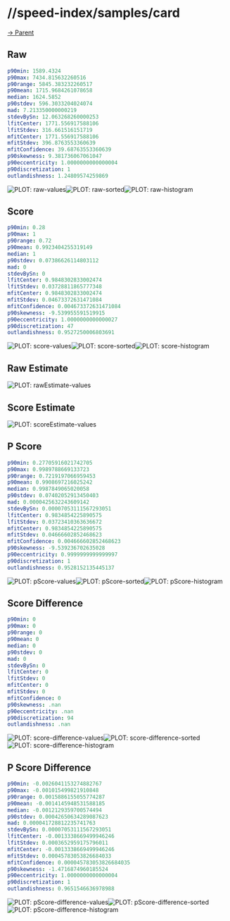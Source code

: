 
# //speed-index/samples/card

[→ Parent](../..)


## Raw


```yaml
p90min: 1589.4324
p90max: 7434.815632260516
p90range: 5845.383232260517
p90mean: 1715.9684261078658
median: 1624.5852
p90stdev: 596.3033204024074
mad: 7.213350000000219
stdevBySn: 12.063268260000253
lfitCenter: 1771.556917588106
lfitStdev: 316.661516151719
mfitCenter: 1771.556917588106
mfitStdev: 396.8763553360639
mfitConfidence: 39.68763553360639
p90skewness: 9.381736067061047
p90eccentricity: 1.0000000000000004
p90discretization: 1
outlandishness: 1.24809574259869

```

![PLOT: raw-values](./raw/values.svg)![PLOT: raw-sorted](./raw/sorted.svg)![PLOT: raw-histogram](./raw/histogram.svg)
## Score


```yaml
p90min: 0.28
p90max: 1
p90range: 0.72
p90mean: 0.9923404255319149
median: 1
p90stdev: 0.07386626114803112
mad: 0
stdevBySn: 0
lfitCenter: 0.9848302833002474
lfitStdev: 0.03728811865777348
mfitCenter: 0.9848302833002474
mfitStdev: 0.04673372631471084
mfitConfidence: 0.004673372631471084
p90skewness: -9.539955591519915
p90eccentricity: 1.0000000000000027
p90discretization: 47
outlandishness: 0.9527250006803691

```

![PLOT: score-values](./score/values.svg)![PLOT: score-sorted](./score/sorted.svg)![PLOT: score-histogram](./score/histogram.svg)
## Raw Estimate

![PLOT: rawEstimate-values](./rawEstimate/values.svg)
## Score Estimate

![PLOT: scoreEstimate-values](./scoreEstimate/values.svg)
## P Score


```yaml
p90min: 0.27705916021742705
p90max: 0.9989788669133723
p90range: 0.7219197066959453
p90mean: 0.9908697216025242
median: 0.9987849065020058
p90stdev: 0.07402052913450403
mad: 0.0000425632243609142
stdevBySn: 0.00007053111567293051
lfitCenter: 0.9834854225890575
lfitStdev: 0.03723410363636672
mfitCenter: 0.9834854225890575
mfitStdev: 0.04666602852468623
mfitConfidence: 0.004666602852468623
p90skewness: -9.539236702635028
p90eccentricity: 0.9999999999999997
p90discretization: 1
outlandishness: 0.9528152135445137

```

![PLOT: pScore-values](./pScore/values.svg)![PLOT: pScore-sorted](./pScore/sorted.svg)![PLOT: pScore-histogram](./pScore/histogram.svg)
## Score Difference


```yaml
p90min: 0
p90max: 0
p90range: 0
p90mean: 0
median: 0
p90stdev: 0
mad: 0
stdevBySn: 0
lfitCenter: 0
lfitStdev: 0
mfitCenter: 0
mfitStdev: 0
mfitConfidence: 0
p90skewness: .nan
p90eccentricity: .nan
p90discretization: 94
outlandishness: .nan

```

![PLOT: score-difference-values](./score-difference/values.svg)![PLOT: score-difference-sorted](./score-difference/sorted.svg)![PLOT: score-difference-histogram](./score-difference/histogram.svg)
## P Score Difference


```yaml
p90min: -0.0026041153274882767
p90max: -0.001015499821910848
p90range: 0.0015886155055774287
p90mean: -0.0014145948531588185
median: -0.0012129359700574494
p90stdev: 0.00042650634289087623
mad: 0.000041728812235741763
stdevBySn: 0.00007053111567293051
lfitCenter: -0.0013338669499946246
lfitStdev: 0.0003652959175796011
mfitCenter: -0.0013338669499946246
mfitStdev: 0.00045783053826684033
mfitConfidence: 0.000045783053826684035
p90skewness: -1.4716874960185524
p90eccentricity: 1.0000000000000004
p90discretization: 1
outlandishness: 0.9651546636978988

```

![PLOT: pScore-difference-values](./pScore-difference/values.svg)![PLOT: pScore-difference-sorted](./pScore-difference/sorted.svg)![PLOT: pScore-difference-histogram](./pScore-difference/histogram.svg)